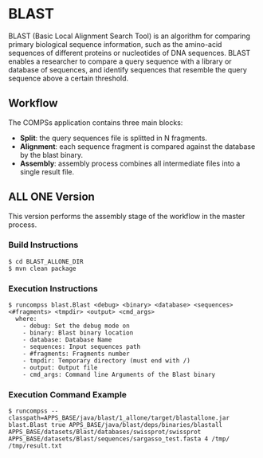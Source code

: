 # BLAST
BLAST (Basic Local Alignment Search Tool) is an algorithm for comparing primary biological sequence information, such as the amino-acid sequences of different proteins or nucleotides of DNA sequences. BLAST enables a researcher to compare a query sequence with a library or database of sequences, and identify sequences that resemble the query sequence above a certain threshold.

## Workflow
The COMPSs application contains three main blocks:
  *  **Split**: the query sequences file is splitted in N fragments.
  *  **Alignment**: each sequence fragment is compared against the database by the blast binary.
  *  **Assembly**: assembly process combines all intermediate files into a single result file.

## ALL ONE Version
This version performs the assembly stage of the workflow in the master process.

### Build Instructions ###
```
$ cd BLAST_ALLONE_DIR
$ mvn clean package
```

### Execution Instructions ###
```
$ runcompss blast.Blast <debug> <binary> <database> <sequences> <#fragments> <tmpdir> <output> <cmd_args>
  where:
    - debug: Set the debug mode on
    - binary: Blast binary location
    - database: Database Name
    - sequences: Input sequences path
    - #fragments: Fragments number
    - tmpdir: Temporary directory (must end with /)
    - output: Output file
    - cmd_args: Command line Arguments of the Blast binary
``` 
### Execution Command Example ###
```
$ runcompss --classpath=APPS_BASE/java/blast/1_allone/target/blastallone.jar blast.Blast true APPS_BASE/java/blast/deps/binaries/blastall APPS_BASE/datasets/Blast/databases/swissprot/swissprot APPS_BASE/datasets/Blast/sequences/sargasso_test.fasta 4 /tmp/ /tmp/result.txt
```







